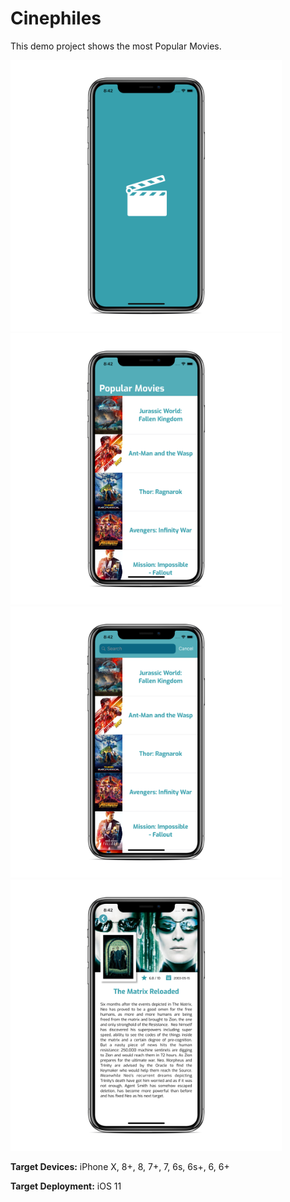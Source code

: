 # Cinephiles
This demo project shows the most Popular Movies.

<p float="center">
  <img src="https://github.com/haroldogtf/Cinephiles/blob/master/screenshots/screenshot1.png" width="434" />
  <img src="https://github.com/haroldogtf/Cinephiles/blob/master/screenshots/screenshot2.png" width="434" />
  <img src="https://github.com/haroldogtf/Cinephiles/blob/master/screenshots/screenshot3.png" width="434" />
  <img src="https://github.com/haroldogtf/Cinephiles/blob/master/screenshots/screenshot4.png" width="434" />
</p>

**Target Devices:**
iPhone X, 8+, 8, 7+, 7, 6s, 6s+, 6, 6+

**Target Deployment:**
iOS 11